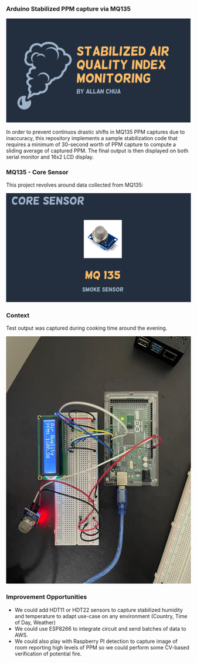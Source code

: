 ### Arduino Stabilized PPM capture via MQ135

![Banner](https://github.com/allanchua101/arduino-mq135-16x2-lcd/blob/main/snaps/banner.png)

In order to prevent continuos drastic shifts in MQ135 PPM captures due to inaccuracy, this repository implements a sample stabilization code that requires a minimum of 30-second worth of PPM capture to compute a sliding average of captured PPM. The final output is then displayed on both serial monitor and 16x2 LCD display.

### MQ135 - Core Sensor

This project revolves around data collected from MQ135:

![Core Sensor](https://github.com/allanchua101/arduino-mq135-16x2-lcd/blob/main/snaps/core-sensor.png)

### Context

Test output was captured during cooking time around the evening.

![Arduino Layout](https://github.com/allanchua101/arduino-mq135-16x2-lcd/blob/main/snaps/final-output.jfif)

### Improvement Opportunities

- We could add HDT11 or HDT22 sensors to capture stabilized humidity and temperature to adapt use-case on any environment (Country, Time of Day, Weather)
- We could use ESP8266 to integrate circuit and send batches of data to AWS.
- We could also play with Raspberry PI detection to capture image of room reporting high levels of PPM so we could perform some CV-based verification of potential fire.
